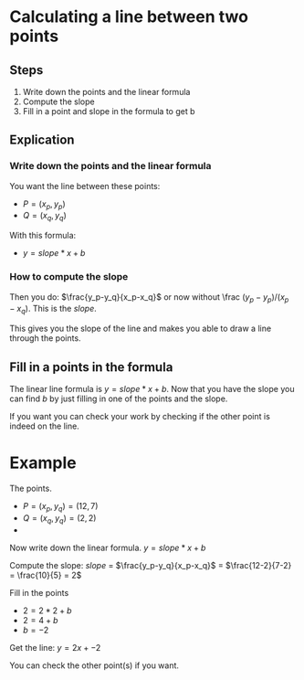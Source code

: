 # Calculating a line between two points

## Steps
1. Write down the points and the linear formula
2. Compute the slope
3. Fill in a point and slope in the formula to get b

## Explication

### Write down the points and the linear formula
You want the line between these points:

- $P = (x_p, y_p)$
- $Q = (x_q, y_q)$

With this formula:
- $y = slope*x+b$

### How to compute the slope
Then you do: $\frac{y_p-y_q}{x_p-x_q}$ or now without \frac $(y_p-y_p)/(x_p-x_q)$. This is the $slope$. 

This gives you the slope of the line and makes you able to draw a line through the points. 

## Fill in a points in the formula

The linear line formula is $y = slope*x+b$. Now that you have the slope you can find $b$ by just filling in one of the points and the slope. 

If you want you can check your work by checking if the other point is indeed on the line.  

# Example
The points.
- $P = (x_p, y_q) = (12, 7)$
- $Q = (x_q, y_q) = (2, 2)$
- 
Now write down the linear formula.
$y = slope*x + b$

Compute the slope:
$slope$ = $\frac{y_p-y_q}{x_p-x_q}$ = $\frac{12-2}{7-2} = \frac{10}{5} = 2$  

Fill in the points
- $2 = 2*2 + b$
- $2 = 4 + b$
- $b = -2$

Get the line:
$y = 2x+-2$

You can check the other point(s) if you want.